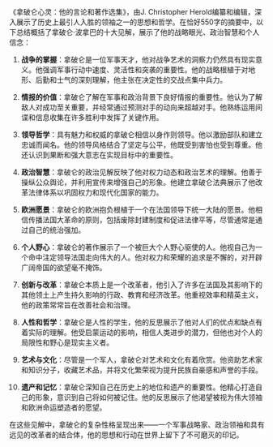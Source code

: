 《拿破仑心灵：他的言论和著作选集》，由J. Christopher Herold编纂和编辑，深入展示了历史上最引人入胜的领袖之一的思想和哲学。在恰好550字的摘要中，以下总结概括了拿破仑·波拿巴的十大见解，展示了他的战略眼光、政治智慧和个人信念：

1. **战争的掌握**：拿破仑是一位军事天才，他对战争艺术的洞察力仍然具有现实意义。他强调军事行动中速度、灵活性和突袭的重要性。他的战略根植于对地形、后勤和士气的深刻理解，他主张在决定性的交战点集中兵力。

2. **情报的价值**：拿破仑了解在军事和政治背景下良好情报的重要性。他认为了解敌人对成功至关重要，并经常通过预测对手的动向来超越对手。他熟练运用间谍和信息收集在许多胜利中发挥了关键作用。

3. **领导哲学**：具有魅力和权威的拿破仑相信以身作则领导。他以激励部队和建立忠诚而闻名。他的领导风格结合了坚定与公平，他既受到害怕也受到尊重。他还认识到果断和强大意志在实现目标中的重要性。

4. **政治智慧**：拿破仑的政治见解反映了他对权力动态和政治艺术的理解。他善于操纵公众舆论，并利用宣传来增强自己的形象。他建立拿破仑法典展示了他改革法律体系以巩固权力和现代化国家的能力。

5. **欧洲愿景**：拿破仑的欧洲抱负根植于一个在法国领导下统一大陆的愿景。他相信传播法国大革命的原则，包括废除封建制度和促进法律平等，尽管通常是通过自己的统治强加。

6. **个人野心**：拿破仑的著作展示了一个被巨大个人野心驱使的人。他视自己为一个命中注定领导法国走向伟大的人。他对权力和荣耀的追求是不懈的，对开辟广阔帝国的欲望毫不掩饰。

7. **创新与改革**：拿破仑本质上是一个改革者，他引入了许多在法国及其影响下的其他领土上产生持久影响的行政、教育和经济改革。他重视效率和精英主义，他的政策常常旨在改善社会和治理。

8. **人性和哲学**：拿破仑是人性的学生，他的反思展示了他对人们的优点和缺点有着实际的理解。他受启蒙运动的影响，相信人类进步的潜力，但他也对个人的局限性和野心是现实主义者。

9. **艺术与文化**：尽管是一个军人，拿破仑对艺术和文化有着欣赏。他资助艺术家和知识分子，收藏艺术品，并将文化繁荣视为提升民族自豪感和声誉的手段。

10. **遗产和记忆**：拿破仑深知自己在历史上的地位和遗产的重要性。他精心打造自己的形象，意识到自己将如何被记住。他的反思展示了他渴望被视为伟大领袖和欧洲命运塑造者的愿望。

在这些见解中，拿破仑的复杂性格呈现出来——一个军事战略家、政治领袖和具有远见的改革者的结合体，他的思想和行动在世界上留下了不可磨灭的印记。